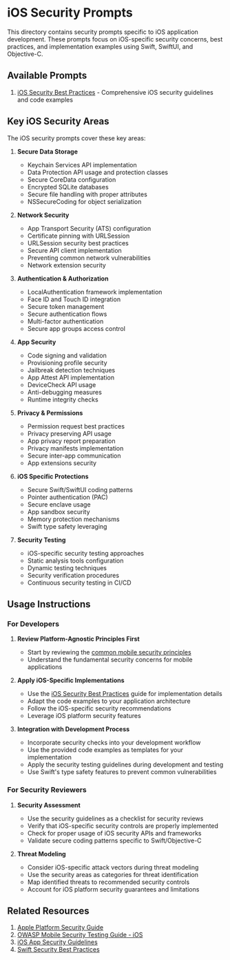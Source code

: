 # iOS Security Prompts

This directory contains security prompts specific to iOS application development. These prompts focus on iOS-specific security concerns, best practices, and implementation examples using Swift, SwiftUI, and Objective-C.

## Available Prompts

1. [iOS Security Best Practices](./ios-security.md) - Comprehensive iOS security guidelines and code examples

## Key iOS Security Areas

The iOS security prompts cover these key areas:

1. **Secure Data Storage**
   - Keychain Services API implementation
   - Data Protection API usage and protection classes
   - Secure CoreData configuration
   - Encrypted SQLite databases
   - Secure file handling with proper attributes
   - NSSecureCoding for object serialization

2. **Network Security**
   - App Transport Security (ATS) configuration
   - Certificate pinning with URLSession
   - URLSession security best practices
   - Secure API client implementation
   - Preventing common network vulnerabilities
   - Network extension security

3. **Authentication & Authorization**
   - LocalAuthentication framework implementation
   - Face ID and Touch ID integration
   - Secure token management
   - Secure authentication flows
   - Multi-factor authentication
   - Secure app groups access control

4. **App Security**
   - Code signing and validation
   - Provisioning profile security
   - Jailbreak detection techniques
   - App Attest API implementation
   - DeviceCheck API usage
   - Anti-debugging measures
   - Runtime integrity checks

5. **Privacy & Permissions**
   - Permission request best practices
   - Privacy preserving API usage
   - App privacy report preparation
   - Privacy manifests implementation
   - Secure inter-app communication
   - App extensions security

6. **iOS Specific Protections**
   - Secure Swift/SwiftUI coding patterns
   - Pointer authentication (PAC)
   - Secure enclave usage
   - App sandbox security
   - Memory protection mechanisms
   - Swift type safety leveraging

7. **Security Testing**
   - iOS-specific security testing approaches
   - Static analysis tools configuration
   - Dynamic testing techniques
   - Security verification procedures
   - Continuous security testing in CI/CD

## Usage Instructions

### For Developers

1. **Review Platform-Agnostic Principles First**
   - Start by reviewing the [common mobile security principles](../common/mobile-security-common.md)
   - Understand the fundamental security concerns for mobile applications

2. **Apply iOS-Specific Implementations**
   - Use the [iOS Security Best Practices](./ios-security.md) guide for implementation details
   - Adapt the code examples to your application architecture
   - Follow the iOS-specific security recommendations
   - Leverage iOS platform security features

3. **Integration with Development Process**
   - Incorporate security checks into your development workflow
   - Use the provided code examples as templates for your implementation
   - Apply the security testing guidelines during development and testing
   - Use Swift's type safety features to prevent common vulnerabilities

### For Security Reviewers

1. **Security Assessment**
   - Use the security guidelines as a checklist for security reviews
   - Verify that iOS-specific security controls are properly implemented
   - Check for proper usage of iOS security APIs and frameworks
   - Validate secure coding patterns specific to Swift/Objective-C

2. **Threat Modeling**
   - Consider iOS-specific attack vectors during threat modeling
   - Use the security areas as categories for threat identification
   - Map identified threats to recommended security controls
   - Account for iOS platform security guarantees and limitations

## Related Resources

1. [Apple Platform Security Guide](https://support.apple.com/guide/security/welcome/web)
2. [OWASP Mobile Security Testing Guide - iOS](https://github.com/OWASP/owasp-mstg/blob/master/Document/0x06a-Platform-Overview.md)
3. [iOS App Security Guidelines](https://developer.apple.com/documentation/security)
4. [Swift Security Best Practices](https://developer.apple.com/swift/)

